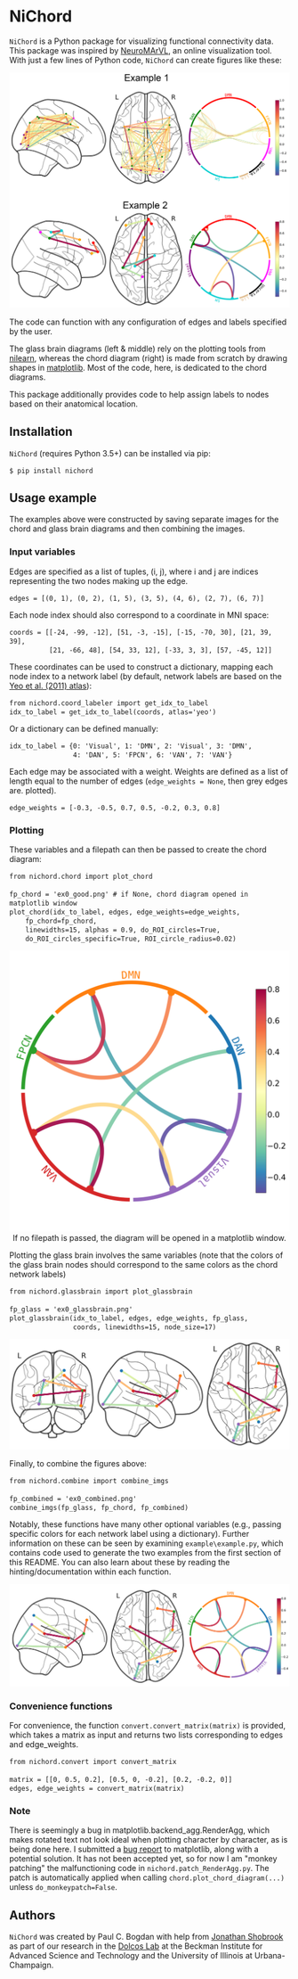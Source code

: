 # NiChord

`NiChord` is a Python package for visualizing functional connectivity data. 
This package was inspired by [NeuroMArVL](https://immersive.erc.monash.edu/neuromarvl/?example=40496078-effa-4ac3-9d3e-cb7f946e7dd1_137.147.133.145),
an online visualization tool. With just a few lines of Python code, `NiChord`
 can create figures like these:
  
 <p align="center">
  <img src="example\ex_1_and_2.png" />
</p>

The code can function with any configuration of edges and labels specified by
the user. 

The glass brain diagrams (left & middle) rely on the plotting tools from 
[nilearn](https://nilearn.github.io/modules/generated/nilearn.plotting.plot_connectome.html), 
whereas the chord diagram (right) is made from scratch by drawing shapes in 
[matplotlib](https://matplotlib.org/). Most of the code, here, is dedicated to 
the chord diagrams. 
  
 This package additionally provides code to help assign labels to nodes based
 on their anatomical location. 

## Installation
`NiChord` (requires Python 3.5+) can be installed via pip:

```
$ pip install nichord
```

## Usage example

The examples above were constructed by saving separate images for the chord and
glass brain diagrams and then combining the images.

### Input variables
Edges are specified as a list of tuples, (i, j), where i and j are indices
representing the two nodes making up the edge.
```
edges = [(0, 1), (0, 2), (1, 5), (3, 5), (4, 6), (2, 7), (6, 7)]
```

Each node index should also correspond to a coordinate in MNI space:
```
coords = [[-24, -99, -12], [51, -3, -15], [-15, -70, 30], [21, 39, 39],
          [21, -66, 48], [54, 33, 12], [-33, 3, 3], [57, -45, 12]]
```

These coordinates can be used to construct a dictionary, mapping each node index
to a network label (by default, network labels are based on the 
[Yeo et al. (2011) atlas](https://journals.physiology.org/doi/full/10.1152/jn.00338.2011)):

```
from nichord.coord_labeler import get_idx_to_label
idx_to_label = get_idx_to_label(coords, atlas='yeo')
```

Or a dictionary can be defined manually:

```
idx_to_label = {0: 'Visual', 1: 'DMN', 2: 'Visual', 3: 'DMN', 
                4: 'DAN', 5: 'FPCN', 6: 'VAN', 7: 'VAN'}
```

Each edge may be associated with a weight. Weights are defined as a list of 
length equal to the number of edges (`edge_weights = None`, then grey edges are.
plotted).

```
edge_weights = [-0.3, -0.5, 0.7, 0.5, -0.2, 0.3, 0.8]
```

### Plotting

These variables and a filepath can then be 
passed to create the chord diagram:
```
from nichord.chord import plot_chord

fp_chord = 'ex0_good.png' # if None, chord diagram opened in matplotlib window
plot_chord(idx_to_label, edges, edge_weights=edge_weights, 
    fp_chord=fp_chord,
    linewidths=15, alphas = 0.9, do_ROI_circles=True, 
    do_ROI_circles_specific=True, ROI_circle_radius=0.02)
```

<p align="center">
  <img src="example\ex0_chord.png" width="600" />
  <br>
  If no filepath is passed, the diagram will be opened in a matplotlib window.
</p>


Plotting the glass brain involves the same variables (note that the colors of 
the glass brain nodes should correspond to the same colors as the chord network 
labels)
```
from nichord.glassbrain import plot_glassbrain

fp_glass = 'ex0_glassbrain.png'
plot_glassbrain(idx_to_label, edges, edge_weights, fp_glass,
                coords, linewidths=15, node_size=17)
```

<p align="center">
  <img src="example\ex0_glass.png" />
</p>

Finally, to combine the figures above:
```
from nichord.combine import combine_imgs

fp_combined = 'ex0_combined.png'
combine_imgs(fp_glass, fp_chord, fp_combined)
```

Notably, these functions have many other optional variables (e.g., passing
specific colors for each network label using a dictionary). Further information
on these can be seen by examining `example\example.py`, which contains code used
to generate the two examples from the first section of this README. 
You can also learn about these by reading the hinting/documentation within each 
function.


<p align="center">
  <img src="example\ex0_combined.png" />
</p>


### Convenience functions

For convenience, the function `convert.convert_matrix(matrix)` is provided, which
takes a matrix as input and returns two lists corresponding to edges and 
edge_weights.

```
from nichord.convert import convert_matrix

matrix = [[0, 0.5, 0.2], [0.5, 0, -0.2], [0.2, -0.2, 0]]
edges, edge_weights = convert_matrix(matrix)
```

### Note
There is seemingly a bug in matplotlib.backend_agg.RenderAgg, which makes 
rotated text not look ideal when plotting character by character, as is being
done here. I submitted a [bug report](https://github.com/matplotlib/matplotlib/issues/23021)
to matplotlib, along with a potential
solution. It has not been accepted yet, so for now I am "monkey patching" the
malfunctioning code in `nichord.patch_RenderAgg.py`. The patch is automatically 
applied when calling `chord.plot_chord_diagram(...)` unless 
`do_monkeypatch=False`. 

## Authors
`NiChord` was created by Paul C. Bogdan with help from [Jonathan
 Shobrook](https://github.com/shobrook) as part of our research in the 
 [Dolcos Lab](https://dolcoslab.beckman.illinois.edu/) at the Beckman Institute
 for Advanced Science and Technology and the University of Illinois at 
 Urbana-Champaign. 
